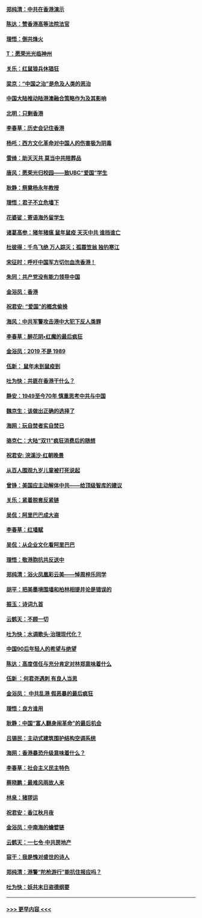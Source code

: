 #### [郑纯清：中共在香港演示](../pages/nsc993/n11670539.md?t=11220455) 
#### [陈达：赞香港高等法院法官](../pages/nsc993/n11669542.md?t=11220455) 
#### [理悟：倒共烽火](../pages/nsc993/n11668844.md?t=11220455) 
#### [T：愿荣光光临神州](../pages/nsc993/n11668421.md?t=11220455) 
#### [关乐：红鼠狼兵休猖狂](../pages/nsc993/n11668378.md?t=11220455) 
#### [梁京：“中国之治”是危及人类的恶治](../pages/nsc993/n11668328.md?t=11220455) 
#### [中国大陆推动陆港澳融合策略作为及其影响](../pages/nsc993/n11668157.md?t=11220455) 
#### [北明：只剩香港](../pages/nsc993/n11668002.md?t=11220455) 
#### [李春草：历史会记住香港](../pages/nsc993/n11667927.md?t=11220455) 
#### [杨吒：西方文化革命对中国人的伤害极为阴毒](../pages/nsc993/n11664521.md?t=11220455) 
#### [雪绮：助天灭共 莫当中共陪葬品](../pages/nsc993/n11662650.md?t=11220455) 
#### [唐风：愿荣光归校园——致UBC“爱国”学生](../pages/nsc993/n11662194.md?t=11220455) 
#### [耿静：祭奠杨永年教授](../pages/nsc993/n11662514.md?t=11220455) 
#### [理悟：君子不立危墙下](../pages/nsc993/n11662172.md?t=11220455) 
#### [花婆娑：寄语海外留学生](../pages/nsc993/n11662121.md?t=11220455) 
#### [诸葛高参：猪年猪瘟 鼠年鼠疫 天灭中共 谁挡谁亡](../pages/nsc993/n11661980.md?t=11220455) 
#### [杜彼得：千鸟飞绝 万人踪灭；孤蓑笠翁 独钓寒江](../pages/nsc993/n11661170.md?t=11220455) 
#### [宋征时：呼吁中国军方切勿血洗香港！](../pages/nsc993/n11415318.md?t=11220455) 
#### [朱同：共产党没有能力领导中国](../pages/nsc993/n11660421.md?t=11220455) 
#### [金浴凤：香港](../pages/nsc993/n11660419.md?t=11220455) 
#### [祝君安: “爱国”的概念偷换](../pages/nsc993/n11659706.md?t=11220455) 
#### [海风：中共军警攻击港中大犯下反人类罪](../pages/nsc993/n11659632.md?t=11220455) 
#### [李春草：醉花阴•红魔的最后疯狂](../pages/nsc993/n11659287.md?t=11220455) 
#### [金浴凤：2019 不是 1989](../pages/nsc993/n11657663.md?t=11220455) 
#### [伍新： 鼠年未到鼠疫到](../pages/nsc993/n11655098.md?t=11220455) 
#### [吐为快：共匪在香港干什么？](../pages/nsc993/n11654891.md?t=11220455) 
#### [静安：1949至今70年 慎重思考中共与中国](../pages/nsc993/n11651244.md?t=11220455) 
#### [魏京生：该做出正确的选择了](../pages/nsc993/n11653084.md?t=11220455) 
#### [海网：玩自焚者实自焚已](../pages/nsc993/n11652423.md?t=11220455) 
#### [骆克仁：大陆“双11”疯狂消费后的随想](../pages/nsc993/n11652305.md?t=11220455) 
#### [祝君安: 浣溪沙·红朝晚景](../pages/nsc993/n11652258.md?t=11220455) 
#### [从百人围观九岁儿童被打死说起](../pages/nsc993/n11651030.md?t=11220455) 
#### [曾铮：美国应主动解体中共——给顶级智库的建议](../pages/nsc993/n11649888.md?t=11220455) 
#### [关乐：紧着脱套反紧链](../pages/nsc993/n11649069.md?t=11220455) 
#### [吴侃：阿里巴巴成大盗](../pages/nsc993/n11645523.md?t=11220455) 
#### [李春草：红墙赋](../pages/nsc993/n11646389.md?t=11220455) 
#### [吴侃：从企业文化看阿里巴巴](../pages/nsc993/n11645476.md?t=11220455) 
#### [理悟：敬港胞抗共反送中](../pages/nsc993/n11645466.md?t=11220455) 
#### [郑纯清：浴火凤凰彩云美——悼周梓乐同学](../pages/nsc993/n11645155.md?t=11220455) 
#### [胡平：把美墨境围墙和柏林相提并论是错误的](../pages/nsc993/n11645134.md?t=11220455) 
#### [振玉：诗词九首](../pages/nsc993/n11644081.md?t=11220455) 
#### [云鹤天：不顾一切](../pages/nsc993/n11643508.md?t=11220455) 
#### [吐为快：水调歌头·治理现代化？](../pages/nsc993/n11643485.md?t=11220455) 
#### [中国90后年轻人的希望与绝望](../pages/nsc993/n11642317.md?t=11220455) 
#### [陈达：高度信任与充分肯定对林郑意味着什么](../pages/nsc993/n11641441.md?t=11220455) 
#### [伍新 ：何君尧遇刺 有良人当思](../pages/nsc993/n11641503.md?t=11220455) 
#### [金浴凤： 中共乱港  假恶暴的最后疯狂](../pages/nsc993/n11641495.md?t=11220455) 
#### [理悟：良方谁用](../pages/nsc993/n11641463.md?t=11220455) 
#### [耿静：中国“富人翻身闹革命”的最后机会](../pages/nsc993/n11640655.md?t=11220455) 
#### [吕锡民：主动式建筑围护结构空调系统](../pages/nsc993/n11640168.md?t=11220455) 
#### [海网：香港暴恐升级意味着什么？](../pages/nsc993/n11635904.md?t=11220455) 
#### [李春草：社会主义民主特色](../pages/nsc993/n11634657.md?t=11220455) 
#### [蔡晓鹏：最难风雨故人来](../pages/nsc993/n11633145.md?t=11220455) 
#### [林泉：猪猡运](../pages/nsc993/n11631469.md?t=11220455) 
#### [祝君安：香江秋月夜](../pages/nsc993/n11631440.md?t=11220455) 
#### [金浴凤：中南海的蟾嬖链](../pages/nsc993/n11631290.md?t=11220455) 
#### [云鹤天：一七令·中共房地产](../pages/nsc993/n11630084.md?t=11220455) 
#### [容干：我是愧对盛世的诗人](../pages/nsc993/n11630059.md?t=11220455) 
#### [郑纯清：港警“陀枪游行”能抗住报应吗？](../pages/nsc993/n11629999.md?t=11220455) 
#### [吐为快：妖共末日盗德纲要](../pages/nsc993/n11628610.md?t=11220455) 

----
#### [ >>> 更早内容 <<< ](../indexes/nsc993-earlier.md)
